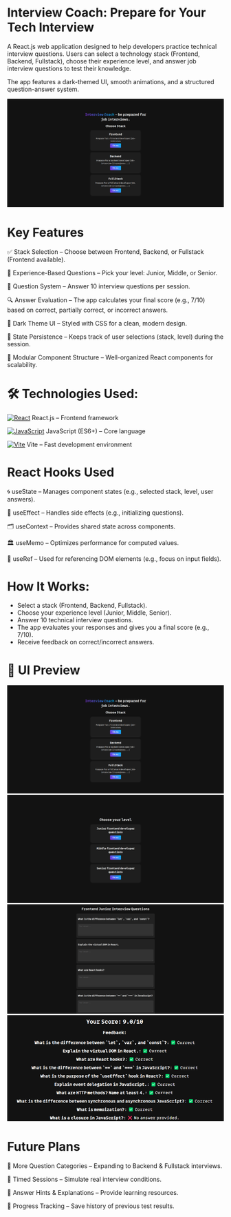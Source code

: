# Interview Coach: Prepare for Your Tech Interview

A React.js web application designed to help developers practice technical interview questions. Users can select a technology stack (Frontend, Backend, Fullstack), choose their experience level, and answer job interview questions to test their knowledge.

The app features a dark-themed UI, smooth animations, and a structured question-answer system.

![Interview App Screenshot](https://raw.githubusercontent.com/trenches022/react-interview-coach/main/interview-coach3.png)

#  Key Features

✅ Stack Selection – Choose between Frontend, Backend, or Fullstack (Frontend available).

🎯 Experience-Based Questions – Pick your level: Junior, Middle, or Senior.

📝 Question System – Answer 10 interview questions per session.

🔍 Answer Evaluation – The app calculates your final score (e.g., 7/10) based on correct, partially correct, or incorrect answers.

🎨 Dark Theme UI – Styled with CSS for a clean, modern design.

💾 State Persistence – Keeps track of user selections (stack, level) during the session.

📂 Modular Component Structure – Well-organized React components for scalability.

# 🛠 Technologies Used:

<a href="https://reactjs.org/" target="_blank"><img src="https://raw.githubusercontent.com/danielcranney/readme-generator/main/public/icons/skills/react-colored.svg" width="23" height="23" alt="React" /></a> React.js – Frontend framework

<a href="https://developer.mozilla.org/en-US/docs/Web/JavaScript" target="_blank"><img src="https://raw.githubusercontent.com/danielcranney/readme-generator/main/public/icons/skills/javascript-colored.svg" width="23" height="23" alt="JavaScript" /></a> JavaScript (ES6+) – Core language

<a href="https://vitejs.dev/" target="_blank"><img src="https://raw.githubusercontent.com/danielcranney/readme-generator/main/public/icons/skills/vite-colored.svg" width="23" height="23" alt="Vite" /></a> Vite – Fast development environment

# React Hooks Used

🌀 useState – Manages component states (e.g., selected stack, level, user answers).

🔄 useEffect – Handles side effects (e.g., initializing questions).

🗂 useContext – Provides shared state across components.

🏛 useMemo – Optimizes performance for computed values.

📂 useRef – Used for referencing DOM elements (e.g., focus on input fields).

# How It Works:

* Select a stack (Frontend, Backend, Fullstack).
* Choose your experience level (Junior, Middle, Senior).
* Answer 10 technical interview questions.
* The app evaluates your responses and gives you a final score (e.g., 7/10).
* Receive feedback on correct/incorrect answers.

# 🎨 UI Preview

![Interview App Screenshot](https://raw.githubusercontent.com/trenches022/react-interview-coach/main/interview-coach3.png)
![Interview App Screenshot](https://raw.githubusercontent.com/trenches022/react-interview-coach/main/interview-coach2.png)
![Interview App Screenshot](https://raw.githubusercontent.com/trenches022/react-interview-coach/main/interview-coach1.png)
![Interview App Screenshot](https://raw.githubusercontent.com/trenches022/react-interview-coach/main/interview-coach.png)

# Future Plans

📌 More Question Categories – Expanding to Backend & Fullstack interviews.

📌 Timed Sessions – Simulate real interview conditions.

📌 Answer Hints & Explanations – Provide learning resources.

📌 Progress Tracking – Save history of previous test results.

